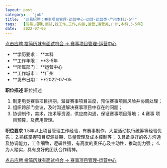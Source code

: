 ```yaml
---
layout:	post
category:	"job"
title:	"网易招聘：赛事项目管理-运营中心-运营-运营类-广州本科3-5年"
tags:	[网易,招聘,面试,找工作,工作,内推,运营,运营类,广州,本科,3-5年]
date:	2022-07-05
---
```


[点击应聘 投简历就有面试机会 -> 赛事项目管理-运营中心](http://mobile.bole.netease.com/bole/boleDetail?id=36757&employeeId=346f03c3cda5f04c&key=all)



- **学历要求： **本科
- **工作年限： **3-5年
- **所属部门： **运营中心
- **工作城市： **广州
- **发布日期： **2022-07-05



**职位描述**
职位描述
1. 制定电竞赛事项目排期，监督赛事项目进度，预估赛事项目风险并协调处理；
2. 组织跨部门会议，及时沟通解决赛事项目中存在的问题；
3. 协调制作，美术，技术等资源，供应商沟通，保证赛事项目落地；
4.赛事 项目预算，及费用管理。





**职位要求**
1.5年以上项目管理工作经验，有赛事制作，大型活动执行统筹等经验优先；
2.熟练掌握项目资源排期、质量管理及成本控制等；
3.具备良好的各方沟通及协调能力，工作细致，逻辑性强，有高度的责任心及主动性，推动能力强；
4.为人踏实，具有良好的团队合作精神。



[点击应聘 投简历就有面试机会 -> 赛事项目管理-运营中心](http://mobile.bole.netease.com/bole/boleDetail?id=36757&employeeId=346f03c3cda5f04c&key=all)